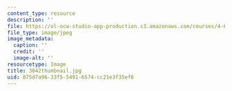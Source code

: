 ```yaml
---
content_type: resource
description: ''
file: https://ol-ocw-studio-app-production.s3.amazonaws.com/courses/4-614-religious-architecture-and-islamic-cultures-fall-2002/875d7a9633f554916574cc21e3f35ef6_3042thumbnail.jpg
file_type: image/jpeg
image_metadata:
  caption: ''
  credit: ''
  image-alt: ''
resourcetype: Image
title: 3042thumbnail.jpg
uid: 875d7a96-33f5-5491-6574-cc21e3f35ef6
---
```

